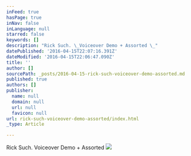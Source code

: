 ```yaml
---
inFeed: true
hasPage: true
inNav: false
inLanguage: null
starred: false
keywords: []
description: "Rick Such. \_Voiceover Demo + Assorted \_"
datePublished: '2016-04-15T22:07:16.391Z'
dateModified: '2016-04-15T22:06:47.090Z'
title: ''
author: []
sourcePath: _posts/2016-04-15-rick-such-voiceover-demo-assorted.md
published: true
authors: []
publisher:
  name: null
  domain: null
  url: null
  favicon: null
url: rick-such-voiceover-demo-assorted/index.html
_type: Article

---
```

Rick Such.  Voiceover Demo + Assorted  ![](https://the-grid-user-content.s3-us-west-2.amazonaws.com/38ea4a7f-8420-48da-8da1-3dc60e8b4c0c.jpg)